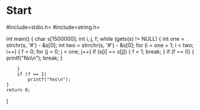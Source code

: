 # Start
#include<stdio.h>
#include<string.h>

int main()
{
	char s[1500000];
	int i, j, f;
	while (gets(s) != NULL)
	{
		int one = strchr(s, '#') - &s[0];
		int two = strrchr(s, '#') - &s[0];
		for (i = one + 1; i < two; i++)
		{
			f = 0;
			for (j = 0; j < one; j++)
				if (s[i] == s[j])
				{
					f = 1;
					break;
				}
			if (f == 0)
			{
				printf("No\n"); break;
			}

		}
		if (f == 1)
			printf("Yes\n");
	}
	return 0;
}
